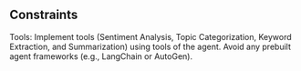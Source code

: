 Constraints
-----------
Tools:
Implement tools (Sentiment Analysis, Topic Categorization, Keyword Extraction, and Summarization) using tools of the agent.
Avoid any prebuilt agent frameworks (e.g., LangChain or AutoGen).